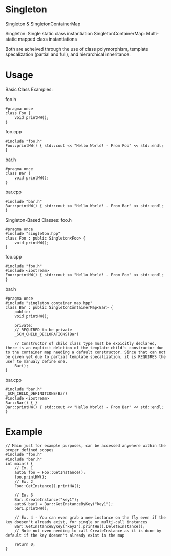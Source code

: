 # Singleton
Singleton &amp; SingletonContainerMap

Singleton: Single static class instantiation
SingletonContainerMap: Multi-static mapped class instantiations

Both are acheived through the use of class polymorphism, template specalization (partial and full), and hierarchical inheritance.

# Usage
Basic Class Examples:

foo.h
```
#pragma once
class Foo {
    void printHW();
}
```

foo.cpp
```
#include "foo.h"
Foo::printHW() { std::cout << "Hello World! - From Foo" << std::endl; }
```

bar.h
```
#pragma once
class Bar {
    void printHW();
}
```

bar.cpp
```
#include "bar.h"
Bar::printHW() { std::cout << "Hello World! - From Bar" << std::endl; }
```

Singleton-Based Classes:
foo.h
```
#pragma once
#include "singleton.hpp"
class Foo : public Singleton<Foo> {
    void printHW();
}
```

foo.cpp
```
#include "foo.h"
#include <iostream>
Foo::printHW() { std::cout << "Hello World! - From Foo" << std::endl; }
```

bar.h
```
#pragma once
#include "singleton_container_map.hpp"
class Bar : public SingletonContainerMap<Bar> {
    public:
    void printHW();

    private:
    // REQUIRED to be private
    _SCM_CHILD_DECLORATIONS(Bar)

    // Constructor of child class type must be expicitly declared, there is an explicit deletion of the template child's constructor due to the container map needing a default constructor. Since that can not be given yet due to partial template specalization, it is REQUIRES the user to manualy define one.
    Bar();
}
```

bar.cpp
```
#include "bar.h"
_SCM_CHILD_DEFINITIONS(Bar)
#include <iostream>
Bar::Bar() { }
Bar::printHW() { std::cout << "Hello World! - From Bar" << std::endl; }
```

# Example
```
// Main just for example purposes, can be accessed anywhere within the proper defined scopes
#include "foo.h"
#include "bar.h"
int main() {
    // Ex. 1
    auto& foo = Foo::GetInstance();
    foo.printHW();
    // Ex. 2
    Foo::GetInstance().printHW();

    // Ex. 3
    Bar::CreateInstance("key1");
    auto& bar1 = Bar::GetInstanceByKey("key1");
    bar1.printHW();

    // Ex. 4 - You can even grab a new instance on the fly even if the key doesen't already exist, for single or multi-call instances
    Bar::GetInstanceByKey("key2").printHW().DeleteInstance();
    // Note not even needing to call CreateInstance as it is done by default if the key doesen't already exist in the map

    return 0;
}
```